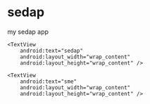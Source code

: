 # sedap
my sedap app
<LinearLayout
    android:orientation="vertical"
    android:layout_width="wrap_content"
    android:layout_height="wrap_content">
 
    <TextView
        android:text="sedap"
        android:layout_width="wrap_content"
        android:layout_height="wrap_content" />
 
    <TextView
        android:text="sme"
        android:layout_width="wrap_content"
        android:layout_height="wrap_content" />
 
</LinearLayout>
